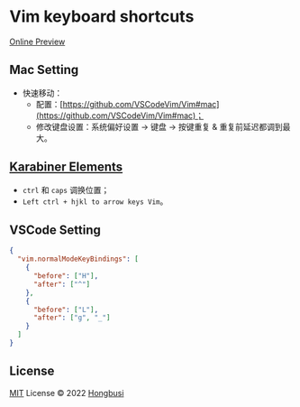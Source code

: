 # Vim keyboard shortcuts

[Online Preview](https://vim.hongbusi.com)

## Mac Setting

- 快速移动：
  - 配置：[https://github.com/VSCodeVim/Vim#mac](https://github.com/VSCodeVim/Vim#mac)；
  - 修改键盘设置：系统偏好设置 -> 键盘 -> 按键重复 & 重复前延迟都调到最大。

## [Karabiner Elements](https://github.com/pqrs-org/Karabiner-Elements)

- `ctrl` 和 `caps` 调换位置；
- `Left ctrl + hjkl to arrow keys Vim`。

## VSCode Setting

``` json
{
  "vim.normalModeKeyBindings": [
    {
      "before": ["H"],
      "after": ["^"]
    },
    {
      "before": ["L"],
      "after": ["g", "_"]
    }
  ]
}
```

## License

[MIT](./LICENSE) License © 2022 [Hongbusi](https://github.com/Hongbusi) 
